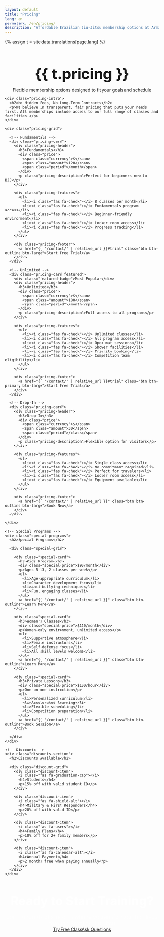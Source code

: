 ```yaml
---
layout: default
title: "Pricing"
lang: en
permalink: /en/pricing/
description: "Affordable Brazilian Jiu-Jitsu membership options at Armada BJJ. Flexible pricing for all programs and skill levels."
---
```


{% assign t = site.data.translations[page.lang] %}

<div class="page-header">
  <div class="wrapper">
    <h1>{{ t.pricing }}</h1>
    <p>Flexible membership options designed to fit your goals and schedule</p>
  </div>
</div>

<section class="pricing-section">
  <div class="wrapper">
    
    <div class="pricing-intro">
      <h2>No Hidden Fees, No Long-Term Contracts</h2>
      <p>We believe in transparent, fair pricing that puts your needs first. All memberships include access to our full range of classes and facilities.</p>
    </div>
    
    <div class="pricing-grid">
      
      <!-- Fundamentals -->
      <div class="pricing-card">
        <div class="pricing-header">
          <h3>Fundamentals</h3>
          <div class="price">
            <span class="currency">$</span>
            <span class="amount">120</span>
            <span class="period">/month</span>
          </div>
          <p class="pricing-description">Perfect for beginners new to BJJ</p>
        </div>
        
        <div class="pricing-features">
          <ul>
            <li><i class="fas fa-check"></i> 8 classes per month</li>
            <li><i class="fas fa-check"></i> Fundamentals program access</li>
            <li><i class="fas fa-check"></i> Beginner-friendly environment</li>
            <li><i class="fas fa-check"></i> Locker room access</li>
            <li><i class="fas fa-check"></i> Progress tracking</li>
          </ul>
        </div>
        
        <div class="pricing-footer">
          <a href="{{ '/contact/' | relative_url }}#trial" class="btn btn-outline btn-large">Start Free Trial</a>
        </div>
      </div>
      
      <!-- Unlimited -->
      <div class="pricing-card featured">
        <div class="featured-badge">Most Popular</div>
        <div class="pricing-header">
          <h3>Unlimited</h3>
          <div class="price">
            <span class="currency">$</span>
            <span class="amount">180</span>
            <span class="period">/month</span>
          </div>
          <p class="pricing-description">Full access to all programs</p>
        </div>
        
        <div class="pricing-features">
          <ul>
            <li><i class="fas fa-check"></i> Unlimited classes</li>
            <li><i class="fas fa-check"></i> All program access</li>
            <li><i class="fas fa-check"></i> Open mat sessions</li>
            <li><i class="fas fa-check"></i> Shower facilities</li>
            <li><i class="fas fa-check"></i> Priority booking</li>
            <li><i class="fas fa-check"></i> Competition team eligibility</li>
          </ul>
        </div>
        
        <div class="pricing-footer">
          <a href="{{ '/contact/' | relative_url }}#trial" class="btn btn-primary btn-large">Start Free Trial</a>
        </div>
      </div>
      
      <!-- Drop-In -->
      <div class="pricing-card">
        <div class="pricing-header">
          <h3>Drop-In</h3>
          <div class="price">
            <span class="currency">$</span>
            <span class="amount">30</span>
            <span class="period">/class</span>
          </div>
          <p class="pricing-description">Flexible option for visitors</p>
        </div>
        
        <div class="pricing-features">
          <ul>
            <li><i class="fas fa-check"></i> Single class access</li>
            <li><i class="fas fa-check"></i> No commitment required</li>
            <li><i class="fas fa-check"></i> Perfect for travelers</li>
            <li><i class="fas fa-check"></i> Locker room access</li>
            <li><i class="fas fa-check"></i> Equipment available</li>
          </ul>
        </div>
        
        <div class="pricing-footer">
          <a href="{{ '/contact/' | relative_url }}" class="btn btn-outline btn-large">Book Now</a>
        </div>
      </div>
      
    </div>
    
    <!-- Special Programs -->
    <div class="special-programs">
      <h2>Special Programs</h2>
      
      <div class="special-grid">
        
        <div class="special-card">
          <h3>Kids Program</h3>
          <div class="special-price">$90/month</div>
          <p>Ages 5-13, 2 classes per week</p>
          <ul>
            <li>Age-appropriate curriculum</li>
            <li>Character development focus</li>
            <li>Anti-bullying techniques</li>
            <li>Fun, engaging classes</li>
          </ul>
          <a href="{{ '/contact/' | relative_url }}" class="btn btn-outline">Learn More</a>
        </div>
        
        <div class="special-card">
          <h3>Women's Classes</h3>
          <div class="special-price">$140/month</div>
          <p>Women-only environment, unlimited access</p>
          <ul>
            <li>Supportive atmosphere</li>
            <li>Female instructors</li>
            <li>Self-defense focus</li>
            <li>All skill levels welcome</li>
          </ul>
          <a href="{{ '/contact/' | relative_url }}" class="btn btn-outline">Learn More</a>
        </div>
        
        <div class="special-card">
          <h3>Private Lessons</h3>
          <div class="special-price">$100/hour</div>
          <p>One-on-one instruction</p>
          <ul>
            <li>Personalized curriculum</li>
            <li>Accelerated learning</li>
            <li>Flexible scheduling</li>
            <li>Competition preparation</li>
          </ul>
          <a href="{{ '/contact/' | relative_url }}" class="btn btn-outline">Book Session</a>
        </div>
        
      </div>
    </div>
    
    <!-- Discounts -->
    <div class="discounts-section">
      <h2>Discounts Available</h2>
      
      <div class="discount-grid">
        <div class="discount-item">
          <i class="fas fa-graduation-cap"></i>
          <h4>Students</h4>
          <p>15% off with valid student ID</p>
        </div>
        
        <div class="discount-item">
          <i class="fas fa-shield-alt"></i>
          <h4>Military & First Responders</h4>
          <p>20% off with valid ID</p>
        </div>
        
        <div class="discount-item">
          <i class="fas fa-users"></i>
          <h4>Family Plans</h4>
          <p>10% off for 2+ family members</p>
        </div>
        
        <div class="discount-item">
          <i class="fas fa-calendar-alt"></i>
          <h4>Annual Payment</h4>
          <p>2 months free when paying annually</p>
        </div>
      </div>
    </div>
    
  </div>
</section>

<section class="pricing-cta">
  <div class="wrapper">
    <div class="cta-content">
      <h2>Ready to Start Training?</h2>
      <p>Join hundreds of students who have transformed their lives through Brazilian Jiu-Jitsu</p>
      <div class="cta-buttons">
        <a href="{{ '/contact/' | relative_url }}#trial" class="btn btn-primary btn-large">Try Free Class</a>
        <a href="{{ '/contact/' | relative_url }}" class="btn btn-secondary btn-large">Ask Questions</a>
      </div>
    </div>
  </div>
</section>

<style>
.page-header {
  background: var(--section-bg);
  padding: 120px 0 var(--spacing-xl);
  text-align: center;
}

.page-header h1 {
  font-size: 3rem;
  margin-bottom: var(--spacing-sm);
}

.pricing-section {
  padding: var(--spacing-xl) 0;
}

.pricing-intro {
  text-align: center;
  max-width: 800px;
  margin: 0 auto var(--spacing-xl);
}

.pricing-intro h2 {
  font-size: 2.5rem;
  margin-bottom: var(--spacing-md);
  color: var(--primary-color);
}

.pricing-intro p {
  font-size: 1.1rem;
  color: var(--text-light);
}

.pricing-grid {
  display: grid;
  grid-template-columns: repeat(auto-fit, minmax(300px, 1fr));
  gap: var(--spacing-lg);
  margin-bottom: var(--spacing-xl);
}

.pricing-card {
  background: white;
  border-radius: var(--border-radius);
  box-shadow: var(--box-shadow);
  overflow: hidden;
  position: relative;
  transition: var(--transition);
}

.pricing-card:hover {
  transform: translateY(-5px);
  box-shadow: 0 10px 30px rgba(0, 0, 0, 0.15);
}

.pricing-card.featured {
  border: 3px solid var(--secondary-color);
  transform: scale(1.05);
}

.featured-badge {
  position: absolute;
  top: var(--spacing-sm);
  right: var(--spacing-sm);
  background: var(--secondary-color);
  color: white;
  padding: var(--spacing-xs) var(--spacing-sm);
  border-radius: var(--border-radius);
  font-size: 0.9rem;
  font-weight: 600;
}

.pricing-header {
  padding: var(--spacing-lg) var(--spacing-md) var(--spacing-md);
  text-align: center;
  background: var(--section-bg);
}

.pricing-header h3 {
  font-size: 1.5rem;
  margin-bottom: var(--spacing-sm);
  color: var(--primary-color);
}

.price {
  display: flex;
  align-items: baseline;
  justify-content: center;
  margin-bottom: var(--spacing-sm);
}

.currency {
  font-size: 1.2rem;
  color: var(--text-light);
}

.amount {
  font-size: 3rem;
  font-weight: 700;
  color: var(--primary-color);
}

.period {
  font-size: 1rem;
  color: var(--text-light);
}

.pricing-description {
  color: var(--text-light);
  margin-bottom: 0;
}

.pricing-features {
  padding: var(--spacing-md);
}

.pricing-features ul {
  list-style: none;
  padding: 0;
}

.pricing-features li {
  display: flex;
  align-items: center;
  gap: var(--spacing-sm);
  padding: var(--spacing-xs) 0;
  border-bottom: 1px solid var(--border-color);
}

.pricing-features li:last-child {
  border-bottom: none;
}

.pricing-features i {
  color: var(--secondary-color);
}

.pricing-footer {
  padding: var(--spacing-md);
  text-align: center;
}

.special-programs {
  margin-bottom: var(--spacing-xl);
}

.special-programs h2 {
  text-align: center;
  font-size: 2.5rem;
  margin-bottom: var(--spacing-lg);
  color: var(--primary-color);
}

.special-grid {
  display: grid;
  grid-template-columns: repeat(auto-fit, minmax(280px, 1fr));
  gap: var(--spacing-md);
}

.special-card {
  background: var(--section-bg);
  padding: var(--spacing-md);
  border-radius: var(--border-radius);
  text-align: center;
}

.special-card h3 {
  color: var(--primary-color);
  margin-bottom: var(--spacing-sm);
}

.special-price {
  font-size: 1.5rem;
  font-weight: 600;
  color: var(--secondary-color);
  margin-bottom: var(--spacing-sm);
}

.special-card p {
  color: var(--text-light);
  margin-bottom: var(--spacing-md);
}

.special-card ul {
  list-style: none;
  padding: 0;
  text-align: left;
  margin-bottom: var(--spacing-md);
}

.special-card li {
  padding: var(--spacing-xs) 0;
  position: relative;
  padding-left: 1.5rem;
}

.special-card li:before {
  content: "•";
  color: var(--secondary-color);
  font-weight: bold;
  position: absolute;
  left: 0;
}

.discounts-section {
  background: var(--section-bg);
  padding: var(--spacing-lg);
  border-radius: var(--border-radius);
  margin-bottom: var(--spacing-xl);
}

.discounts-section h2 {
  text-align: center;
  margin-bottom: var(--spacing-lg);
  color: var(--primary-color);
}

.discount-grid {
  display: grid;
  grid-template-columns: repeat(auto-fit, minmax(200px, 1fr));
  gap: var(--spacing-md);
}

.discount-item {
  text-align: center;
  padding: var(--spacing-md);
  background: white;
  border-radius: var(--border-radius);
}

.discount-item i {
  font-size: 2rem;
  color: var(--secondary-color);
  margin-bottom: var(--spacing-sm);
}

.discount-item h4 {
  margin-bottom: var(--spacing-xs);
  color: var(--primary-color);
}

.discount-item p {
  color: var(--text-light);
  margin-bottom: 0;
}

.pricing-cta {
  background: var(--primary-color);
  color: white;
  text-align: center;
  padding: var(--spacing-xl) 0;
}

.pricing-cta h2 {
  font-size: 2.5rem;
  margin-bottom: var(--spacing-sm);
}

.pricing-cta p {
  font-size: 1.1rem;
  margin-bottom: var(--spacing-md);
  opacity: 0.9;
}

.cta-buttons {
  display: flex;
  gap: var(--spacing-sm);
  justify-content: center;
  flex-wrap: wrap;
}

@media (max-width: 768px) {
  .page-header h1 {
    font-size: 2rem;
  }
  
  .pricing-intro h2,
  .special-programs h2,
  .discounts-section h2,
  .pricing-cta h2 {
    font-size: 1.8rem;
  }
  
  .pricing-card.featured {
    transform: none;
  }
  
  .amount {
    font-size: 2.5rem;
  }
  
  .cta-buttons {
    flex-direction: column;
    align-items: center;
  }
  
  .btn {
    width: 100%;
    max-width: 300px;
  }
}
</style>